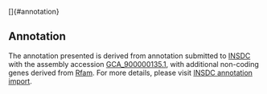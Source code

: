 []{#annotation}

Annotation
----------

The annotation presented is derived from annotation submitted to
[INSDC](http://www.insdc.org) with the assembly accession
[GCA\_900000135.1](http://www.ebi.ac.uk/ena/data/view/GCA_900000135.1),
with additional non-coding genes derived from
[Rfam](http://rfam.xfam.org/). For more details, please visit [INSDC
annotation
import](http://ensemblgenomes.org/info/data/insdc_annotation).
